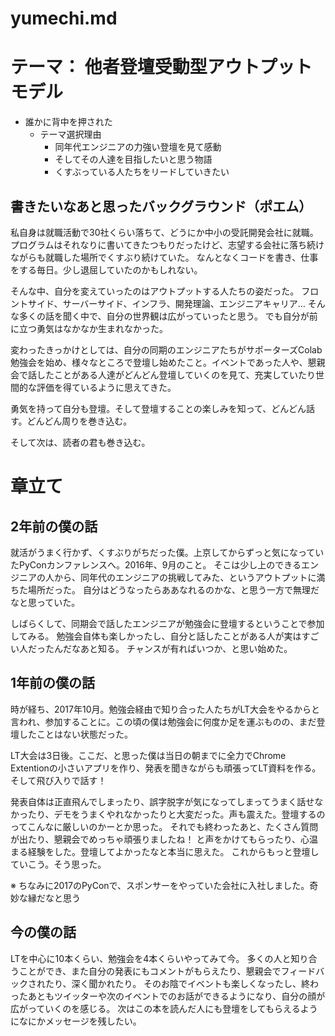 # yumechi.md
# テーマ： 他者登壇受動型アウトプットモデル

* 誰かに背中を押された
    * テーマ選択理由
        * 同年代エンジニアの力強い登壇を見て感動
        * そしてその人達を目指したいと思う物語
        * くすぶっている人たちをリードしていきたい

## 書きたいなあと思ったバックグラウンド（ポエム）

私自身は就職活動で30社くらい落ちて、どうにか中小の受託開発会社に就職。
プログラムはそれなりに書いてきたつもりだったけど、志望する会社に落ち続けながらも就職した場所でくすぶり続けていた。
なんとなくコードを書き、仕事をする毎日。少し退屈していたのかもしれない。

そんな中、自分を変えていったのはアウトプットする人たちの姿だった。
フロントサイド、サーバーサイド、インフラ、開発理論、エンジニアキャリア… そんな多くの話を聞く中で、自分の世界観は広がっていったと思う。
でも自分が前に立つ勇気はなかなか生まれなかった。

変わったきっかけとしては、自分の同期のエンジニアたちがサポーターズColab勉強会を始め、様々なところで登壇し始めたこと。イベントであった人や、懇親会で話したことがある人達がどんどん登壇していくのを見て、充実していたり世間的な評価を得ているように思えてきた。

勇気を持って自分も登壇。そして登壇することの楽しみを知って、どんどん話す。どんどん周りを巻き込む。

そして次は、読者の君も巻き込む。


# 章立て
## 2年前の僕の話

就活がうまく行かず、くすぶりがちだった僕。上京してからずっと気になっていたPyConカンファレンスへ。2016年、9月のこと。
そこは少し上のできるエンジニアの人から、同年代のエンジニアの挑戦してみた、というアウトプットに満ちた場所だった。
自分はどうなったらああなれるのかな、と思う一方で無理だなと思っていた。

しばらくして、同期会で話したエンジニアが勉強会に登壇するということで参加してみる。
勉強会自体も楽しかったし、自分と話したことがある人が実はすごい人だったんだなあと知る。
チャンスが有ればいつか、と思い始めた。


## 1年前の僕の話
時が経ち、2017年10月。勉強会経由で知り合った人たちがLT大会をやるからと言われ、参加することに。この頃の僕は勉強会に何度か足を運ぶものの、まだ登壇したことはない状態だった。

LT大会は3日後。ここだ、と思った僕は当日の朝までに全力でChrome Extentionの小さいアプリを作り、発表を聞きながらも頑張ってLT資料を作る。そして飛び入りで話す！

発表自体は正直飛んでしまったり、誤字脱字が気になってしまってうまく話せなかったり、デモをうまくやれなかったりと大変だった。声も震えた。登壇するのってこんなに厳しいのかーとか思った。
それでも終わったあと、たくさん質問が出たり、懇親会でめっちゃ頑張りましたね！ と声をかけてもらったり、心温まる経験をした。登壇してよかったなと本当に思えた。
これからもっと登壇していこう。そう思った。

※ ちなみに2017のPyConで、スポンサーをやっていた会社に入社しました。奇妙な縁だなと思う

## 今の僕の話

LTを中心に10本くらい、勉強会を4本くらいやってみて今。
多くの人と知り合うことができ、また自分の発表にもコメントがもらえたり、懇親会でフィードバックされたり、深く聞かれたり。
そのお陰でイベントも楽しくなったし、終わったあともツイッターや次のイベントでのお話ができるようになり、自分の顔が広がっていくのを感じる。
次はこの本を読んだ人にも登壇をしてもらえるようになにかメッセージを残したい。
